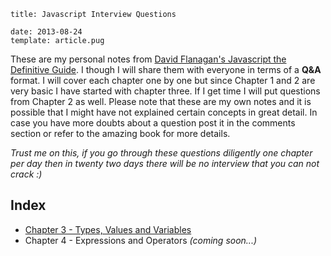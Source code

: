 ```metadata
title: Javascript Interview Questions

date: 2013-08-24
template: article.pug
```

These are my personal notes from [David Flanagan's Javascript the Definitive Guide](http://shop.oreilly.com/product/9780596805531.do). I though I will share them with everyone in terms of a **Q&A** format. I will cover each chapter one by one but since Chapter 1 and 2 are very basic I have started with chapter three. If I get time I will put questions from Chapter 2 as well. Please note that these are my own notes and it is possible that I might have not explained certain concepts in great detail. In case you have more doubts about a question post it in the comments section or refer to the amazing book for more details.

_Trust me on this, if you go through these questions diligently one chapter per day then in twenty two days there will be no interview that you can not crack :)_

## Index

- [Chapter 3 - Types, Values and Variables](Chapter-3.html)
- Chapter 4 - Expressions and Operators _(coming soon...)_
